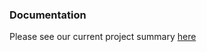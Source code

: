 ### Documentation

Please see our current project summary [here](https://docs.google.com/document/d/1AfQt8n0ywsAnKOaxsIrCdzQ7XcJNCuUvhAqTaB2Pz5g/edit?usp=sharing)
